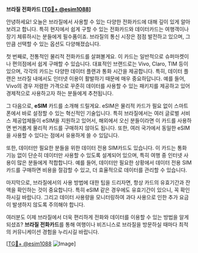 **브라질 전화카드 [[TG💪+ @esim1088](https://t.me/s/esim1088)]**

안녕하세요! 오늘은 브라질에서 사용할 수 있는 다양한 전화카드에 대해 깊이 있게 알아보려고 합니다. 특히 현지에서 쉽게 구할 수 있는 전화카드와 데이터카드는 여행객이나 장기 체류하시는 분들에게 필수품이죠. 브라질의 통신 시장은 점점 발전하고 있으며, 그만큼 선택할 수 있는 옵션도 다양해졌습니다.

첫 번째로, 전통적인 물리적 전화카드를 살펴볼게요. 이 카드는 일반적으로 슈퍼마켓이나 편의점에서 쉽게 구매할 수 있습니다. 대표적인 브랜드로는 Vivo, Claro, TIM 등이 있으며, 각각의 카드는 다양한 데이터 플랜과 통화 시간을 제공합니다. 특히, 데이터 플랜은 브라질 내에서도 인터넷 이용이 활발하기 때문에 매우 중요하답니다. 예를 들어, Vivo의 경우 저렴한 가격으로 꾸준히 데이터를 사용할 수 있는 패키지를 제공하고 있어 경제적으로 사용하고자 하는 분들에게 추천됩니다.

그 다음으로, **eSIM** 카드를 소개해 드릴게요. eSIM은 물리적 카드가 필요 없이 스마트폰에서 바로 설정할 수 있는 혁신적인 기술입니다. 특히 브라질에서는 여러 글로벌 서비스 제공업체들이 eSIM을 지원하고 있어서, 해외에서 오신 분들이라면 이 카드를 사용하면 번거롭게 물리적 카드를 구매하지 않아도 됩니다. 또한, 여러 국가에서 동일한 eSIM을 사용할 수 있다는 점에서 유용하게 쓸 수 있답니다.

또한, 데이터만 필요한 분들을 위한 데이터 전용 SIM카드도 있습니다. 이 카드는 통화 기능 없이 단순히 데이터만 사용할 수 있도록 설계되어 있으며, 특히 여행 중 인터넷 사용이 많은 분들에게 적합합니다. 예를 들어, 데이터만 필요한 상황에서 데이터 전용 SIM카드를 구매하면 비용을 절감할 수 있고, 더 효율적으로 데이터를 관리할 수 있습니다.

마지막으로, 브라질에서의 사용 방법에 대한 팁을 드리자면, 항상 카드의 유효기간과 잔액을 확인하는 것이 중요합니다. 특히 eSIM 같은 경우에도 유효기간이 있으니, 꼭 확인하시길 바랍니다. 그리고 데이터 사용량을 모니터링하여 과다 사용으로 인한 추가 요금이 발생하지 않도록 주의해야 합니다.

여러분도 이제 브라질에서 더욱 편리하게 전화와 데이터를 이용할 수 있는 방법을 알게 되셨죠? **브라질 전화카드**를 통해 여행이나 비즈니스로 브라질을 방문하실 때마다 최적의 커뮤니케이션 경험을 누리시길 바랍니다.

[[TG💪+ @esim1088](https://t.me/s/esim1088) ![Image](https://i.postimg.cc/Y0z9fWf4/image.png)]